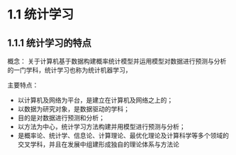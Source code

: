 # 1.1 统计学习

## 1.1.1 统计学习的特点
概念： 关于计算机基于数据构建概率统计模型并运用模型对数据进行预测与分析的一门学科，统计学习也称为统计机器学习，

主要特点：
* 以计算机及网络为平台，是建立在计算机及网络之上的；
* 以数据为研究对象，是数据驱动的学科；
* 目的是对数据进行预测和分析；
* 以方法为中心，统计学习方法构建并用模型进行预测与分析；
* 是概率论、统计学、信息论、计算理论、最优化理论及计算科学等多个领域的交叉学科，并且在发展中组建形成独自的理论体系与方法论

